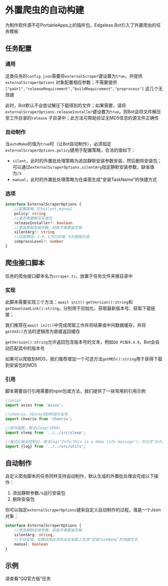 # 外置爬虫的自动构建

为制作软件源不在PortableApps上的插件包，Edgeless Bot引入了外置爬虫的任务模板

## 任务配置

### 通用

这类任务的`config.json`需要将`externalScraper`键设置为`true`，并提供`externalScraperOptions`
对象配置相应参数；不需要提供`["paUrl","releaseRequirement","buildRequirement","preprocess"]`
这几个无效键

此时，Bot默认不会尝试解压下载得到的文件；如果需要，请将`externalScraperOptions.releaseInstaller`键设置为`true`，则Bot会将文件解压至工作目录的`release`
子目录中；此方法可帮助验证无MD5信息的源文件正确性

### 自动制作

当`autoMake`的值为`true`时（让Bot自动制作），必须指定`externalScraperOptions.policy`键用于配置策略，合法的值如下：

* `silent`，此时的外置批处理策略为追加静默安装参数安装，然后删除安装包；可以通过`externalScraperOptions.silentArg`指定静默安装参数，缺省值为`/S`
* `manual`，此时的外置批处理策略为在桌面生成"安装TaskName"的快捷方式

### 选项

```typescript
interface ExternalScraperOptions {
	//配置策略,可为silent,manual
	policy: string
	//是否需要解压安装包
	releaseInstaller?: boolean
	//更改静默安装参数，前面不需要留空格
	silentArg?: string
	//压缩等级，1-9，1为仅存储，9为极限压缩
	compressLevel?: number
}
```

## 爬虫接口脚本

任务的爬虫接口脚本名为`scraper.ts`，放置于任务文件夹根目录中

### 实现

此脚本需要实现三个方法：`await init()` `getVersion():string`和`getDownloadLink():string`，分别用于初始化、获取最新版本号、获取下载链接；

我们推荐在`await init()`中完成爬取工作并将结果或中间数据缓存，并将`getXXX()`方法的逻辑改为直接返回缓存

`getVersion():string`允许返回包含版本号的文本，例如`QQ PC版9.4.9`，Bot会自动匹配其中的版本号

如果可以爬取到MD5，我们推荐增加一个可选方法`getMD5():string`用于获得下载到安装包的MD5

### 引用

脚本需要自行引用需要的npm包或方法，我们提供了一些常用的引用示例

```javascript
//axios
import axios from 'axios';

//cheerio，jQurey的DOM部分实现
import cheerio from 'cheerio';

//延时函数，用法sleep(1000)
import sleep from '../../src/sleep';

//格式化输出控制台，用法log("Info:This is a demo info message")，仅允许"Info"、"Warning"、"Error"三种开头
import {log} from '../../src/utils';
```

## 自动制作

自定义爬虫脚本的任务同样支持自动制作，默认生成的外置批处理会完成以下操作：

1. 添加静默参数`/S`运行安装包
2. 删除安装包

你可以指定`externalScraperOptions`键来自定义自动制作的过程，值是一个Json对象：

```typescript
interface ExternalScraperOptions {
    //更改静默安装参数，前面不需要留空格
    silentArg: string,
    //手动安装，如果启用此项则会在桌面上生成"安装TaskName"的快捷方式
    manual: boolean
}
```

## 示例

请查看“QQ官方版”任务
